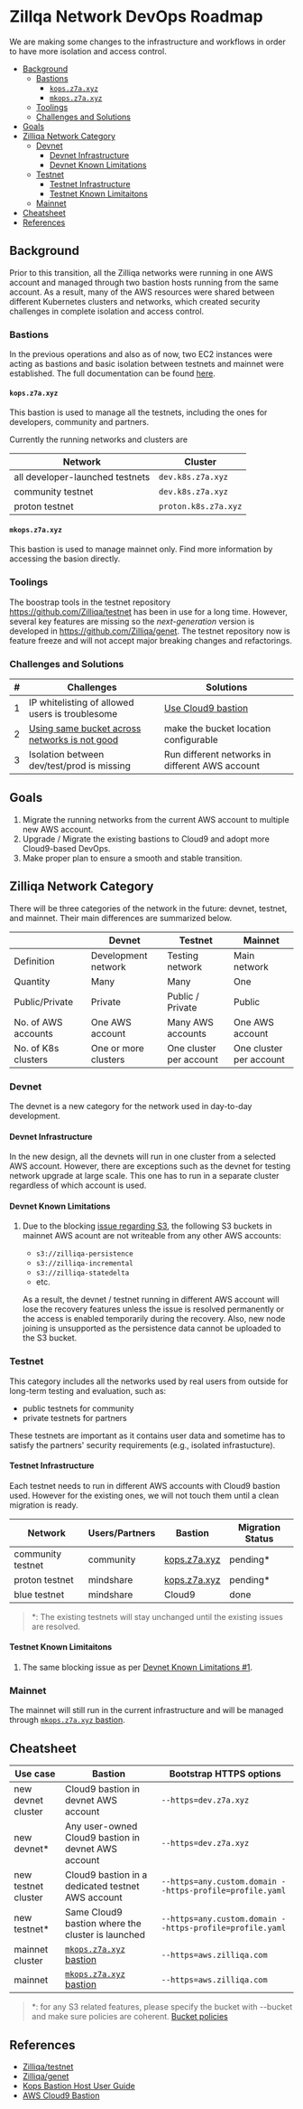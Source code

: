 # Zillqa Network DevOps Roadmap

We are making some changes to the infrastructure and workflows in order to have more isolation and access control.

- [Background](#background)
  - [Bastions](#bastions)
    - [`kops.z7a.xyz`](#kopsz7axyz)
    - [`mkops.z7a.xyz`](#mkopsz7axyz)
  - [Toolings](#toolings)
  - [Challenges and Solutions](#challenges-and-solutions)
- [Goals](#goals)
- [Zilliqa Network Category](#zilliqa-network-category)
  - [Devnet](#devnet)
    - [Devnet Infrastructure](#devnet-infrastructure)
    - [Devnet Known Limitations](#devnet-known-limitations)
  - [Testnet](#testnet)
    - [Testnet Infrastructure](#testnet-infrastructure)
    - [Testnet Known Limitaitons](#testnet-known-limitaitons)
  - [Mainnet](#mainnet)
- [Cheatsheet](#cheatsheet)
- [References](#references)

## Background

Prior to this transition, all the Zilliqa networks were running in one AWS account and managed through two bastion hosts running from the same account. As a result, many of the AWS resources were shared between different Kubernetes clusters and networks, which created security challenges in complete isolation and access control.

### Bastions

In the previous operations and also as of now, two EC2 instances were acting as bastions and basic isolation between testnets and mainnet were established. The full documentation can be found [here][1].

#### `kops.z7a.xyz`

This bastion is used to manage all the testnets, including the ones for developers, community and partners.

Currently the running networks and clusters are

| Network                         | Cluster              |
|---------------------------------|----------------------|
| all developer-launched testnets | `dev.k8s.z7a.xyz`    |
| community testnet               | `dev.k8s.z7a.xyz`    |
| proton testnet                  | `proton.k8s.z7a.xyz` |

#### `mkops.z7a.xyz`

This bastion is used to manage mainnet only. Find more information by accessing the basion directly.

### Toolings

The boostrap tools in the testnet repository <https://github.com/Zilliqa/testnet> has been in use for a long time. However, several key features are missing so the _next-generation_ version is developed in <https://github.com/Zilliqa/genet>. The testnet repository now is feature freeze and will not accept major breaking changes and refactorings.

### Challenges and Solutions

| # | Challenges                                                                                     | Solutions                                                                                   |
|---|------------------------------------------------------------------------------------------------|---------------------------------------------------------------------------------------------|
| 1 | IP whitelisting of allowed users is troublesome                                                | [Use Cloud9 bastion](https://github.com/Zilliqa/dev-docs/blob/master/devops/aws-bastion.md) |
| 2 | [Using same bucket across networks is not good](https://github.com/Zilliqa/testnet/issues/512) | make the bucket location configurable                                                       |
| 3 | Isolation between dev/test/prod is missing                                                     | Run different networks in different AWS account                                             |

## Goals

1. Migrate the running networks from the current AWS account to multiple new AWS account.
2. Upgrade / Migrate the existing bastions to Cloud9 and adopt more Cloud9-based DevOps.
3. Make proper plan to ensure a smooth and stable transition.

## Zilliqa Network Category

There will be three categories of the network in the future: devnet, testnet, and mainnet. Their main differences are summarized below.

|                     | Devnet               | Testnet                 | Mainnet                 |
|---------------------|----------------------|-------------------------|-------------------------|
| Definition          | Development network  | Testing network         | Main network            |
| Quantity            | Many                 | Many                    | One                     |
| Public/Private      | Private              | Public / Private        | Public                  |
| No. of AWS accounts | One AWS account      | Many AWS accounts       | One AWS account         |
| No. of K8s clusters | One or more clusters | One cluster per account | One cluster per account |

### Devnet

The devnet is a new category for the network used in day-to-day development.

#### Devnet Infrastructure

In the new design, all the devnets will run in one cluster from a selected AWS account. However, there are exceptions such as the devnet for testing network upgrade at large scale. This one has to run in a separate cluster regardless of which account is used.

#### Devnet Known Limitations

1. Due to the blocking [issue regarding S3](https://github.com/Zilliqa/testnet/issues/512), the following S3 buckets in mainnet AWS acount are not writeable from any other AWS accounts:
    - `s3://zilliqa-persistence`
    - `s3://zilliqa-incremental`
    - `s3://zilliqa-statedelta`
    - etc.

    As a result, the devnet / testnet running in different AWS account will lose the recovery features unless the issue is resolved permanently or the access is enabled temporarily during the recovery. Also, new node joining is unsupported as the persistence data cannot be uploaded to the S3 bucket.

### Testnet

This category includes all the networks used by real users from outside for long-term testing and evaluation, such as:

- public testnets for community
- private testnets for partners

These testnets are important as it contains user data and sometime has to satisfy the partners' security requirements (e.g., isolated infrastucture).

#### Testnet Infrastructure

Each testnet needs to run in different AWS accounts with Cloud9 bastion used. However for the existing ones, we will not touch them until a clean migration is ready.

| Network           | Users/Partners | Bastion                     | Migration Status |
|-------------------|----------------|-----------------------------|------------------|
| community testnet | community      | [kops.z7a.xyz](#kopsz7axyz) | pending*         |
| proton testnet    | mindshare      | [kops.z7a.xyz](#kopsz7axyz) | pending*         |
| blue testnet      | mindshare      | Cloud9                      | done             |

> *: The existing testnets will stay unchanged until the existing issues are resolved.

#### Testnet Known Limitaitons

1. The same blocking issue as per [Devnet Known Limitations #1](#devnet-known-limitations).

### Mainnet

The mainnet will still run in the current infrastructure and will be managed through [`mkops.z7a.xyz` bastion](#mkopsz7axyz).

## Cheatsheet

| Use case                                   | Bastion                                             | Bootstrap HTTPS options                                  |
|--------------------------------------------|-----------------------------------------------------|----------------------------------------------------------|
| new devnet cluster                         | Cloud9 bastion in devnet AWS account                | `--https=dev.z7a.xyz`                                    |
| new devnet*                                | Any user-owned Cloud9 bastion in devnet AWS account | `--https=dev.z7a.xyz`                                    |
| new testnet cluster                        | Cloud9 bastion in a dedicated testnet AWS account   | `--https=any.custom.domain --https-profile=profile.yaml` |
| new testnet*                               | Same Cloud9 bastion where the cluster is launched   | `--https=any.custom.domain --https-profile=profile.yaml` |
| mainnet cluster                            | [`mkops.z7a.xyz` bastion](#mkopsz7axyz)             | `--https=aws.zilliqa.com`                                |
| mainnet                                    | [`mkops.z7a.xyz` bastion](#mkopsz7axyz)             | `--https=aws.zilliqa.com`                                |

> *: for any S3 related features, please specify the bucket with --bucket and make sure policies are coherent. [Bucket policies](https://github.com/Zilliqa/dev-docs/blob/master/devops/bucket-separation.md)

## References

- [Zilliqa/testnet](https://github.com/Zilliqa/testnet)
- [Zilliqa/genet](https://github.com/Zilliqa/genet)
- [Kops Bastion Host User Guide][1]
- [AWS Cloud9 Bastion](aws-bastion.md)

[1]: https://docs.google.com/document/d/1SMnflWGmGQGc3qJOOlGtq-85eBYuyQUg1fjkZlcSIKo/edit#heading=h.jc0npl4cfb8u
